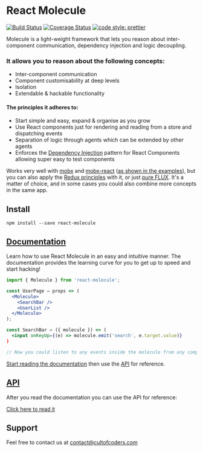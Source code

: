# React Molecule

[![Build Status](https://travis-ci.org/cult-of-coders/react-molecule.svg?branch=master)](https://travis-ci.org/cult-of-coders/react-molecule)
[![Coverage Status](https://coveralls.io/repos/github/cult-of-coders/react-molecule/badge.svg?branch=master)](https://coveralls.io/github/cult-of-coders/react-molecule?branch=master)
[![code style: prettier](https://img.shields.io/badge/code_style-prettier-ff69b4.svg)](https://github.com/prettier/prettier)

Molecule is a light-weight framework that lets you reason about inter-component communication, dependency injection and logic decoupling.

### It allows you to reason about the following concepts:

- Inter-component communication
- Component customisability at deep levels
- Isolation
- Extendable & hackable functionality

#### The principles it adheres to:

- Start simple and easy, expand & organise as you grow
- Use React components just for rendering and reading from a store and dispatching events
- Separation of logic through agents which can be extended by other agents
- Enforces the [Dependency Injection](https://en.wikipedia.org/wiki/Dependency_injection) pattern for React Components allowing super easy to test components

Works very well with [mobx](https://mobx.js.org/) and [mobx-react](https://github.com/mobxjs/mobx-react) ([as shown in the examples](./docs/EXAMPLES.md)), but you can also apply the [Redux principles](./docs/REDUX.md) with it, or just [pure FLUX](https://facebook.github.io/flux/docs/overview.html). It's a matter of choice, and in some cases you could also combine more concepts in the same app.

## Install

`npm install --save react-molecule`

## [Documentation](./docs/index.md)

Learn how to use React Molecule in an easy and intuitive manner. The documentation provides the learning curve for you to get up to speed and start hacking!

```jsx
import { Molecule } from 'react-molecule';

const UserPage = props => (
  <Molecule>
    <SearchBar />
    <UserList />
  </Molecule>
);

const SearchBar = ({ molecule }) => (
  <input onKeyUp={(e) => molecule.emit('search', e.target.value)}
)

// Now you could listen to any events inside the molecule from any components inside it
```

[Start reading the documentation](./docs/index.md) then use the [API](./docs/API.md) for reference.

## [API](./docs/API.md)

After you read the documentation you can use the API for reference:

[Click here to read it](./docs/API.md)

## Support

Feel free to contact us at contact@cultofcoders.com
